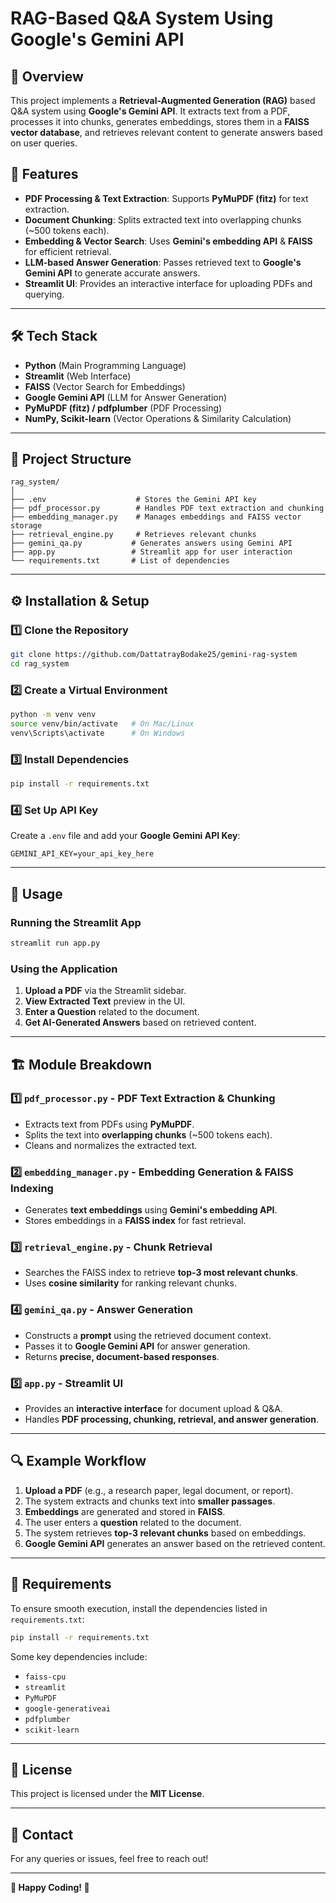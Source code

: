 # RAG-Based Q&A System Using Google's Gemini API

## 📌 Overview
This project implements a **Retrieval-Augmented Generation (RAG)** based Q&A system using **Google's Gemini API**. It extracts text from a PDF, processes it into chunks, generates embeddings, stores them in a **FAISS vector database**, and retrieves relevant content to generate answers based on user queries.

## 🚀 Features
- **PDF Processing & Text Extraction**: Supports **PyMuPDF (fitz)** for text extraction.
- **Document Chunking**: Splits extracted text into overlapping chunks (~500 tokens each).
- **Embedding & Vector Search**: Uses **Gemini's embedding API** & **FAISS** for efficient retrieval.
- **LLM-based Answer Generation**: Passes retrieved text to **Google's Gemini API** to generate accurate answers.
- **Streamlit UI**: Provides an interactive interface for uploading PDFs and querying.

---

## 🛠️ Tech Stack
- **Python** (Main Programming Language)
- **Streamlit** (Web Interface)
- **FAISS** (Vector Search for Embeddings)
- **Google Gemini API** (LLM for Answer Generation)
- **PyMuPDF (fitz) / pdfplumber** (PDF Processing)
- **NumPy, Scikit-learn** (Vector Operations & Similarity Calculation)

---

## 📂 Project Structure
```
rag_system/
│
├── .env                    # Stores the Gemini API key
├── pdf_processor.py        # Handles PDF text extraction and chunking
├── embedding_manager.py    # Manages embeddings and FAISS vector storage
├── retrieval_engine.py     # Retrieves relevant chunks
├── gemini_qa.py           # Generates answers using Gemini API
├── app.py                 # Streamlit app for user interaction
└── requirements.txt       # List of dependencies
```

---

## ⚙️ Installation & Setup

### 1️⃣ Clone the Repository
```bash
git clone https://github.com/DattatrayBodake25/gemini-rag-system
cd rag_system
```

### 2️⃣ Create a Virtual Environment
```bash
python -m venv venv
source venv/bin/activate   # On Mac/Linux
venv\Scripts\activate      # On Windows
```

### 3️⃣ Install Dependencies
```bash
pip install -r requirements.txt
```

### 4️⃣ Set Up API Key
Create a `.env` file and add your **Google Gemini API Key**:
```plaintext
GEMINI_API_KEY=your_api_key_here
```

---

## 🚀 Usage

### Running the Streamlit App
```bash
streamlit run app.py
```

### Using the Application
1. **Upload a PDF** via the Streamlit sidebar.
2. **View Extracted Text** preview in the UI.
3. **Enter a Question** related to the document.
4. **Get AI-Generated Answers** based on retrieved content.

---

## 🏗️ Module Breakdown

### 1️⃣ `pdf_processor.py` - PDF Text Extraction & Chunking
- Extracts text from PDFs using **PyMuPDF**.
- Splits the text into **overlapping chunks** (~500 tokens each).
- Cleans and normalizes the extracted text.

### 2️⃣ `embedding_manager.py` - Embedding Generation & FAISS Indexing
- Generates **text embeddings** using **Gemini's embedding API**.
- Stores embeddings in a **FAISS index** for fast retrieval.

### 3️⃣ `retrieval_engine.py` - Chunk Retrieval
- Searches the FAISS index to retrieve **top-3 most relevant chunks**.
- Uses **cosine similarity** for ranking relevant chunks.

### 4️⃣ `gemini_qa.py` - Answer Generation
- Constructs a **prompt** using the retrieved document context.
- Passes it to **Google Gemini API** for answer generation.
- Returns **precise, document-based responses**.

### 5️⃣ `app.py` - Streamlit UI
- Provides an **interactive interface** for document upload & Q&A.
- Handles **PDF processing, chunking, retrieval, and answer generation**.

---

## 🔍 Example Workflow
1. **Upload a PDF** (e.g., a research paper, legal document, or report).
2. The system extracts and chunks text into **smaller passages**.
3. **Embeddings** are generated and stored in **FAISS**.
4. The user enters a **question** related to the document.
5. The system retrieves **top-3 relevant chunks** based on embeddings.
6. **Google Gemini API** generates an answer based on the retrieved content.

---

## 📝 Requirements
To ensure smooth execution, install the dependencies listed in `requirements.txt`:
```bash
pip install -r requirements.txt
```
Some key dependencies include:
- `faiss-cpu`
- `streamlit`
- `PyMuPDF`
- `google-generativeai`
- `pdfplumber`
- `scikit-learn`

---

## 📜 License
This project is licensed under the **MIT License**.

---

## 📧 Contact
For any queries or issues, feel free to reach out!

---

**🚀 Happy Coding! 🎯**
